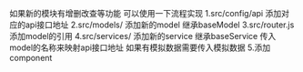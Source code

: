 如果新的模块有增删改查等功能 可以使用一下流程实现
1.src/config/api 添加对应的api接口地址
2.src/models/ 添加新的model 继承baseModel
3.src/router.js 添加model的引用
4.src/services/ 添加新的service 继承baseService 
  传入model的名称来映射api接口地址
  如果有模拟数据需要传入模拟数据
5.添加component

